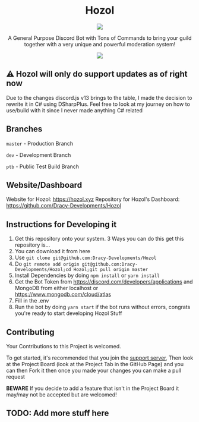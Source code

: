 <div align=center>
<h1>Hozol</h1>
<img src="https://wakatime.com/badge/github/Dracy-Developments/Hozol.svg" />
<p>A General Purpose Discord Bot with Tons of Commands to bring your guild together with a very unique and powerful moderation system! </p>
<img src="https://hozol.xyz/images/main/banner.png" /> 
</div>

## ⚠️ Hozol will only do support updates as of right now

Due to the changes discord.js v13 brings to the table, I made the decision to rewrite it in C# using DSharpPlus. Feel free to look at my journey on how to use/build with it since I never made anything C# related 

## Branches

`master` - Production Branch

`dev` - Development Branch

`ptb` - Public Test Build Branch

## Website/Dashboard

Website for Hozol: https://hozol.xyz
Repository for Hozol's Dashboard: https://github.com/Dracy-Developments/Hozol

## Instructions for Developing it

1. Get this repository onto your system.
   3 Ways you can do this get this repository is...
1. You can download it from here
1. Use `git clone git@github.com:Dracy-Developments/Hozol`
1. Do `git remote add origin git@github.com:Dracy-Developments/Hozol;cd Hozol;git pull origin master`
1. Install Dependencies by doing `npm install` or `yarn install`
1. Get the Bot Token from https://discord.com/developers/applications and MongoDB from either localhost or https://www.mongodb.com/cloud/atlas
1. Fill in the .env
1. Run the bot by doing `yarn start` if the bot runs without errors, congrats you're ready to start developing Hozol Stuff

## Contributing

Your Contributions to this Project is welcomed.

To get started, it's recommended that you join the [support server](https:/discord.gg/bjkvvQ4N2Y), Then look at the Project Board (look at the Project Tab in the GitHub Page) and you can then Fork it then once you made your changes you can make a pull request

**BEWARE** If you decide to add a feature that isn't in the Project Board it may/may not be accepted but are welcomed!

## TODO: Add more stuff here
